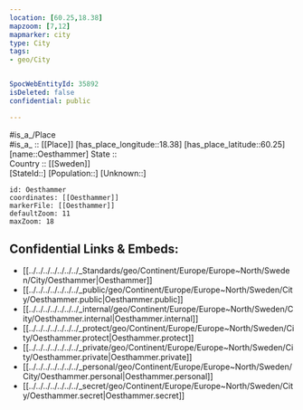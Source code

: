 ```yaml
---
location: [60.25,18.38] 
mapzoom: [7,12] 
mapmarker: city 
type: City
tags:
- geo/City


SpocWebEntityId: 35892
isDeleted: false
confidential: public

---
```

#is_a_/Place  
#is_a_ :: [[Place]] 
[has_place_longitude::18.38] 
[has_place_latitude::60.25] 
[name::Oesthammer] 
State ::  
Country :: [[Sweden]]  
[StateId::] 
[Population::] 
[Unknown::] 


```leaflet
id: Oesthammer
coordinates: [[Oesthammer]] 
markerFile: [[Oesthammer]] 
defaultZoom: 11 
maxZoom: 18
```


## Confidential Links & Embeds: 
- [[../../../../../../../_Standards/geo/Continent/Europe/Europe~North/Sweden/City/Oesthammer|Oesthammer]] 
- [[../../../../../../../_public/geo/Continent/Europe/Europe~North/Sweden/City/Oesthammer.public|Oesthammer.public]] 
- [[../../../../../../../_internal/geo/Continent/Europe/Europe~North/Sweden/City/Oesthammer.internal|Oesthammer.internal]] 
- [[../../../../../../../_protect/geo/Continent/Europe/Europe~North/Sweden/City/Oesthammer.protect|Oesthammer.protect]] 
- [[../../../../../../../_private/geo/Continent/Europe/Europe~North/Sweden/City/Oesthammer.private|Oesthammer.private]] 
- [[../../../../../../../_personal/geo/Continent/Europe/Europe~North/Sweden/City/Oesthammer.personal|Oesthammer.personal]] 
- [[../../../../../../../_secret/geo/Continent/Europe/Europe~North/Sweden/City/Oesthammer.secret|Oesthammer.secret]] 
